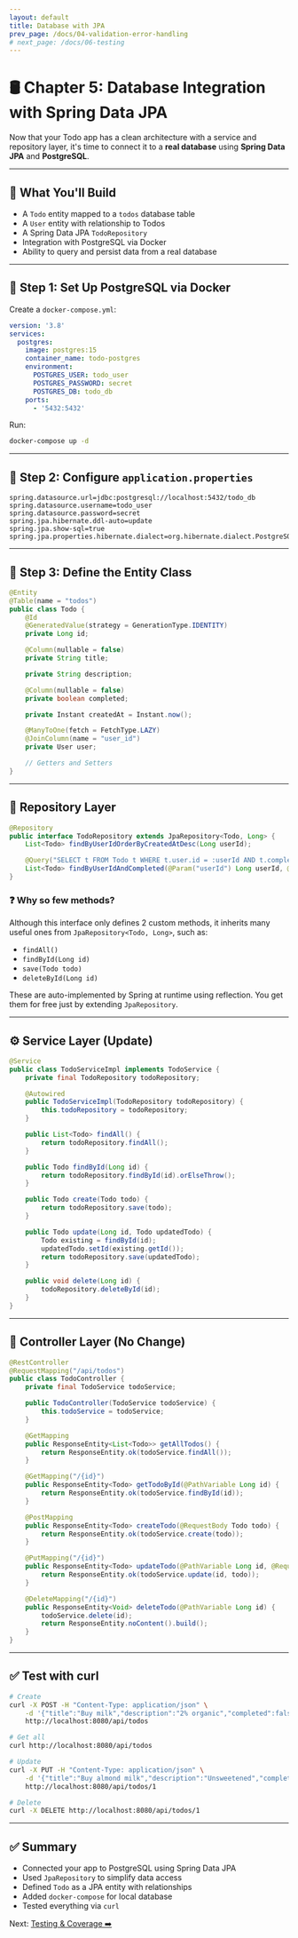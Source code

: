 ```yaml
---
layout: default
title: Database with JPA
prev_page: /docs/04-validation-error-handling
# next_page: /docs/06-testing
---
```


# 🛢️ Chapter 5: Database Integration with Spring Data JPA

Now that your Todo app has a clean architecture with a service and repository layer, it's time to connect it to a **real database** using **Spring Data JPA** and **PostgreSQL**.

---

## 🚀 What You'll Build

- A `Todo` entity mapped to a `todos` database table
- A `User` entity with relationship to Todos
- A Spring Data JPA `TodoRepository`
- Integration with PostgreSQL via Docker
- Ability to query and persist data from a real database

---

## 🧱 Step 1: Set Up PostgreSQL via Docker

Create a `docker-compose.yml`:

```yaml
version: '3.8'
services:
  postgres:
    image: postgres:15
    container_name: todo-postgres
    environment:
      POSTGRES_USER: todo_user
      POSTGRES_PASSWORD: secret
      POSTGRES_DB: todo_db
    ports:
      - '5432:5432'
```

Run:

```bash
docker-compose up -d
```

---

## 🧠 Step 2: Configure `application.properties`

```properties
spring.datasource.url=jdbc:postgresql://localhost:5432/todo_db
spring.datasource.username=todo_user
spring.datasource.password=secret
spring.jpa.hibernate.ddl-auto=update
spring.jpa.show-sql=true
spring.jpa.properties.hibernate.dialect=org.hibernate.dialect.PostgreSQLDialect
```

---

## 🧠 Step 3: Define the Entity Class

```java
@Entity
@Table(name = "todos")
public class Todo {
    @Id
    @GeneratedValue(strategy = GenerationType.IDENTITY)
    private Long id;

    @Column(nullable = false)
    private String title;

    private String description;

    @Column(nullable = false)
    private boolean completed;

    private Instant createdAt = Instant.now();

    @ManyToOne(fetch = FetchType.LAZY)
    @JoinColumn(name = "user_id")
    private User user;

    // Getters and Setters
}
```

---

## 📂 Repository Layer

```java
@Repository
public interface TodoRepository extends JpaRepository<Todo, Long> {
    List<Todo> findByUserIdOrderByCreatedAtDesc(Long userId);

    @Query("SELECT t FROM Todo t WHERE t.user.id = :userId AND t.completed = :completed")
    List<Todo> findByUserIdAndCompleted(@Param("userId") Long userId, @Param("completed") boolean completed);
}
```

### ❓ Why so few methods?

Although this interface only defines 2 custom methods, it inherits many useful ones from `JpaRepository<Todo, Long>`, such as:

- `findAll()`
- `findById(Long id)`
- `save(Todo todo)`
- `deleteById(Long id)`

These are auto-implemented by Spring at runtime using reflection. You get them for free just by extending `JpaRepository`.

---

## ⚙️ Service Layer (Update)

```java
@Service
public class TodoServiceImpl implements TodoService {
    private final TodoRepository todoRepository;

    @Autowired
    public TodoServiceImpl(TodoRepository todoRepository) {
        this.todoRepository = todoRepository;
    }

    public List<Todo> findAll() {
        return todoRepository.findAll();
    }

    public Todo findById(Long id) {
        return todoRepository.findById(id).orElseThrow();
    }

    public Todo create(Todo todo) {
        return todoRepository.save(todo);
    }

    public Todo update(Long id, Todo updatedTodo) {
        Todo existing = findById(id);
        updatedTodo.setId(existing.getId());
        return todoRepository.save(updatedTodo);
    }

    public void delete(Long id) {
        todoRepository.deleteById(id);
    }
}
```

---

## 📡 Controller Layer (No Change)

```java
@RestController
@RequestMapping("/api/todos")
public class TodoController {
    private final TodoService todoService;

    public TodoController(TodoService todoService) {
        this.todoService = todoService;
    }

    @GetMapping
    public ResponseEntity<List<Todo>> getAllTodos() {
        return ResponseEntity.ok(todoService.findAll());
    }

    @GetMapping("/{id}")
    public ResponseEntity<Todo> getTodoById(@PathVariable Long id) {
        return ResponseEntity.ok(todoService.findById(id));
    }

    @PostMapping
    public ResponseEntity<Todo> createTodo(@RequestBody Todo todo) {
        return ResponseEntity.ok(todoService.create(todo));
    }

    @PutMapping("/{id}")
    public ResponseEntity<Todo> updateTodo(@PathVariable Long id, @RequestBody Todo todo) {
        return ResponseEntity.ok(todoService.update(id, todo));
    }

    @DeleteMapping("/{id}")
    public ResponseEntity<Void> deleteTodo(@PathVariable Long id) {
        todoService.delete(id);
        return ResponseEntity.noContent().build();
    }
}
```

---

## ✅ Test with curl

```bash
# Create
curl -X POST -H "Content-Type: application/json" \
    -d '{"title":"Buy milk","description":"2% organic","completed":false}' \
    http://localhost:8080/api/todos

# Get all
curl http://localhost:8080/api/todos

# Update
curl -X PUT -H "Content-Type: application/json" \
    -d '{"title":"Buy almond milk","description":"Unsweetened","completed":true}' \
    http://localhost:8080/api/todos/1

# Delete
curl -X DELETE http://localhost:8080/api/todos/1
```

---

## ✅ Summary

- Connected your app to PostgreSQL using Spring Data JPA
- Used `JpaRepository` to simplify data access
- Defined `Todo` as a JPA entity with relationships
- Added `docker-compose` for local database
- Tested everything via `curl`

Next: [Testing & Coverage ➡️](/docs/06-testing)
